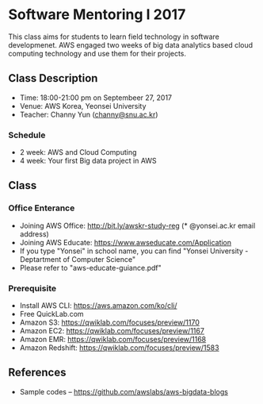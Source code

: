 # Software Mentoring I 2017
This class aims for students to learn field technology in software developmenet. AWS engaged two weeks of big data analytics based cloud computing technology and use them for their projects. 

## Class Description
* Time: 18:00-21:00 pm on Septembeer 27, 2017
* Venue: AWS Korea, Yeonsei University 
* Teacher: Channy Yun (channy@snu.ac.kr)

### Schedule 
* 2 week: AWS and Cloud Computing
* 4 week: Your first Big data project in AWS 

## Class
### Office Enterance 
* Joining AWS Office: http://bit.ly/awskr-study-reg (* @yonsei.ac.kr email address)
* Joining AWS Educate: https://www.awseducate.com/Application
 * If you type "Yonsei" in school name, you can find "Yonsei University - Deptartment of Computer Science"
 * Please refer to "aws-educate-guiance.pdf"

### Prerequisite
* Install AWS CLI: https://aws.amazon.com/ko/cli/
* Free QuickLab.com 
 * Amazon S3: https://qwiklab.com/focuses/preview/1170
 * Amazon EC2: https://qwiklab.com/focuses/preview/1167
 * Amazon EMR: https://qwiklab.com/focuses/preview/1168
 * Amazon Redshift: https://qwiklab.com/focuses/preview/1583

## References
* Sample codes – https://github.com/awslabs/aws-bigdata-blogs 
